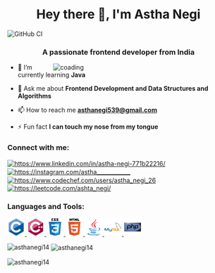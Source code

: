 <h1 align="center">Hey there 👋, I'm Astha Negi</h1>

![GitHub CI](https://github.com/dwyl/auth_plug/actions/workflows/ci.yml/badge.svg)

<h3 align="center">A passionate frontend developer from India</h3>
<img align="right" alt="coading" width="400" src="https://miro.medium.com/max/1400/1*qdAW1TjCN57h1lbuuzvchg.gif">

- 🌱 I’m currently learning **Java**

- 💬 Ask me about **Frontend Development and Data Structures and Algorithms**

- 📫 How to reach me **asthanegi539@gmail.com**

- ⚡ Fun fact **I can touch my nose from my tongue**

<h3 align="left">Connect with me:</h3>
<p align="left">
<a href="https://linkedin.com/in/https://www.linkedin.com/in/astha-negi-771b22216/" target="blank"><img align="center" src="https://raw.githubusercontent.com/rahuldkjain/github-profile-readme-generator/master/src/images/icons/Social/linked-in-alt.svg" alt="https://www.linkedin.com/in/astha-negi-771b22216/" height="30" width="40" /></a>
<a href="https://instagram.com/https://instagram.com/astha____________" target="blank"><img align="center" src="https://raw.githubusercontent.com/rahuldkjain/github-profile-readme-generator/master/src/images/icons/Social/instagram.svg" alt="https://instagram.com/astha____________" height="30" width="40" /></a>
<a href="https://www.codechef.com/users/https://www.codechef.com/users/astha_negi_26" target="blank"><img align="center" src="https://cdn.jsdelivr.net/npm/simple-icons@3.1.0/icons/codechef.svg" alt="https://www.codechef.com/users/astha_negi_26" height="30" width="40" /></a>
<a href="https://www.leetcode.com/https://leetcode.com/ashta_negi/" target="blank"><img align="center" src="https://raw.githubusercontent.com/rahuldkjain/github-profile-readme-generator/master/src/images/icons/Social/leet-code.svg" alt="https://leetcode.com/ashta_negi/" height="30" width="40" /></a>
</p>

<h3 align="left">Languages and Tools:</h3>
<p align="left"> <a href="https://www.cprogramming.com/" target="_blank" rel="noreferrer"> <img src="https://raw.githubusercontent.com/devicons/devicon/master/icons/c/c-original.svg" alt="c" width="40" height="40"/> </a> <a href="https://www.w3schools.com/cpp/" target="_blank" rel="noreferrer"> <img src="https://raw.githubusercontent.com/devicons/devicon/master/icons/cplusplus/cplusplus-original.svg" alt="cplusplus" width="40" height="40"/> </a> <a href="https://www.w3schools.com/css/" target="_blank" rel="noreferrer"> <img src="https://raw.githubusercontent.com/devicons/devicon/master/icons/css3/css3-original-wordmark.svg" alt="css3" width="40" height="40"/> </a> <a href="https://www.w3.org/html/" target="_blank" rel="noreferrer"> <img src="https://raw.githubusercontent.com/devicons/devicon/master/icons/html5/html5-original-wordmark.svg" alt="html5" width="40" height="40"/> </a> <a href="https://www.java.com" target="_blank" rel="noreferrer"> <img src="https://raw.githubusercontent.com/devicons/devicon/master/icons/java/java-original.svg" alt="java" width="40" height="40"/> </a> <a href="https://www.mysql.com/" target="_blank" rel="noreferrer"> <img src="https://raw.githubusercontent.com/devicons/devicon/master/icons/mysql/mysql-original-wordmark.svg" alt="mysql" width="40" height="40"/> </a> <a href="https://www.php.net" target="_blank" rel="noreferrer"> <img src="https://raw.githubusercontent.com/devicons/devicon/master/icons/php/php-original.svg" alt="php" width="40" height="40"/> </a> </p>

<p><img align="left" src="https://github-readme-stats.vercel.app/api/top-langs?username=asthanegi14&show_icons=true&locale=en&layout=compact" alt="asthanegi14" /></p>

<p>&nbsp;<img align="center" src="https://github-readme-stats.vercel.app/api?username=asthanegi14&show_icons=true&locale=en" alt="asthanegi14" /></p>

<p><img align="center" src="https://github-readme-streak-stats.herokuapp.com/?user=asthanegi14&" alt="asthanegi14" /></p>
